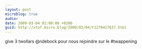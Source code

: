 ```yaml
---
layout: post
microblog: true
audio: 
date: 2009-03-04 02:00:00 +0200
guid: http://xtof.micro.blog/2009/03/04/t1279427637.html
---
```

give 3 twollars @ndebock pour nous rejoindre sur le #twappening
